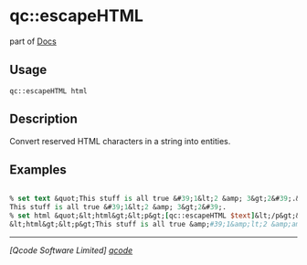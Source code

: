 qc::escapeHTML
==============

part of [Docs](.)

Usage
-----
`
        qc::escapeHTML html
    `

Description
-----------
Convert reserved HTML characters in a string into entities.

Examples
--------
```tcl

% set text &quot;This stuff is all true &#39;1&lt;2 &amp; 3&gt;2&#39;.&quot; 
This stuff is all true &#39;1&lt;2 &amp; 3&gt;2&#39;.
% set html &quot;&lt;html&gt;&lt;p&gt;[qc::escapeHTML $text]&lt;/p&gt;&lt;/html&gt;&quot;
&lt;html&gt;&lt;p&gt;This stuff is all true &amp;#39;1&amp;lt;2 &amp;amp; 3&amp;gt;2&amp;#39;.&lt;/p&gt;&lt;/html&gt;
```

----------------------------------
*[Qcode Software Limited] [qcode]*

[qcode]: http://www.qcode.co.uk "Qcode Software"